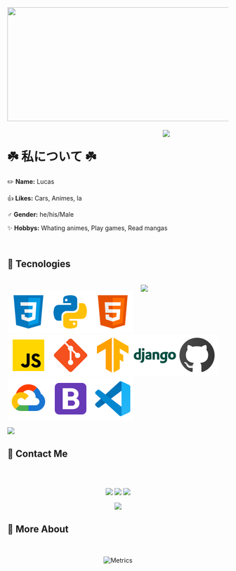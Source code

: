 <img  src="https://cutewallpaper.org/21/gif-wallpaper-anime/Gifart-Lo-Fi-Wallpapers-Top-Free-Gifart-Lo-Fi-Backgrounds-.gif" width="1000px" height="260px" />

<br>
<br>

<img  src="https://pa1.narvii.com/6942/20f7b46fb4cd8b6fac8b64ef271838a4c85c1a04r1-500-500_hq.gif" width="150px" align="right" /> 

# ☘️ 私について ☘️

✏️ <b>Name:</b> Lucas

👍 <b>Likes:</b> Cars, Animes, Ia 

♂️ <b>Gender:</b> he/his/Male

✨ <b>Hobbys:</b> Whating animes, Play games, Read mangas

<br>

## 🚀 Tecnologies
<br>
<img  src="https://c.tenor.com/W3NV3NILYMYAAAAj/anm.gif" width="200px" align="right" />

<img  src="https://raw.githubusercontent.com/Sug0i/Sug0i/main/images/icons8-css3-48.svg"  /><img  src="https://raw.githubusercontent.com/Sug0i/Sug0i/main/images/icons8-python-48.svg"  /><img  src="https://raw.githubusercontent.com/Sug0i/Sug0i/main/images/icons8-html-5-48.svg"  /><img  src="https://raw.githubusercontent.com/Sug0i/Sug0i/main/images/icons8-javascript-48.svg"  /><img  src="https://raw.githubusercontent.com/Sug0i/Sug0i/main/images/icons8-git-48.svg"  /><img  src="https://raw.githubusercontent.com/Sug0i/Sug0i/main/images/icons8-tensorflow-48.svg"  /><img  src="https://raw.githubusercontent.com/Sug0i/Sug0i/main/images/icons8-django-48.svg"  /><img  src="https://raw.githubusercontent.com/Sug0i/Sug0i/main/images/icons8-github.svg"  /><img  src="https://raw.githubusercontent.com/Sug0i/Sug0i/main/images/icons8-google-cloud.svg"  /><img  src="https://raw.githubusercontent.com/Sug0i/Sug0i/main/images/icons8-bootstrap.svg"  /><img  src="https://raw.githubusercontent.com/Sug0i/Sug0i/main/images/icons8-visual-studio-code-2019.svg"  />

<img src="https://img.icons8.com/fluency/48/000000/opencv.svg"/>

<br>

## 📝 Contact Me 

<br>
<br>

<p align="center"><a href="https://twitter.com/SugoiDesuuU" target="_blank"><img src="https://img.shields.io/badge/SugoiDesuuU%20-%231DA1F2.svg?&style=for-the-badge&logo=Twitter&logoColor=white"/></a> <a href="https://instagram.com/_lucas_caua/" target="_blank"><img src="https://img.shields.io/badge/_lucas_caua-E4405F?&style=for-the-badge&logo=Instagram&logoColor=white"/></a> <a href="https://discord.me/cozythighs" target="_blank"><img src="https://img.shields.io/badge/Owar1%20-%237289DA.svg?&style=for-the-badge&logo=discord&logoColor=white"/></a></p>
<p align="center"><a href="https://twitch.tv/lillykali" target="_blank"><img src="https://img.shields.io/badge/Owar1%20-%239146FF.svg?&style=for-the-badge&logo=Twitch&logoColor=white"/></a></p>

## 🌼 More About

<br>
<p align="center">
<img align="center" src="/github-metrics.svg" alt="Metrics" width="500">
</p>
<!---
Owar1/Owar1 is a ✨ special ✨ repository because its `README.md` (this file) appears on your GitHub profile.
You can click the Preview link to take a look at your changes.
--->

<!---
https://c.tenor.com/P5DB2iGAecsAAAAj/peach-cat.gif
--->
